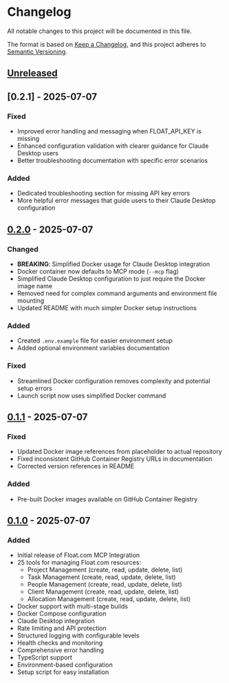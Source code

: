 # Changelog

All notable changes to this project will be documented in this file.

The format is based on [Keep a Changelog](https://keepachangelog.com/en/1.0.0/),
and this project adheres to [Semantic Versioning](https://semver.org/spec/v2.0.0.html).

## [Unreleased]

## [0.2.1] - 2025-07-07

### Fixed
- Improved error handling and messaging when FLOAT_API_KEY is missing
- Enhanced configuration validation with clearer guidance for Claude Desktop users
- Better troubleshooting documentation with specific error scenarios

### Added
- Dedicated troubleshooting section for missing API key errors
- More helpful error messages that guide users to their Claude Desktop configuration

## [0.2.0] - 2025-07-07

### Changed
- **BREAKING**: Simplified Docker usage for Claude Desktop integration
- Docker container now defaults to MCP mode (`--mcp` flag)
- Simplified Claude Desktop configuration to just require the Docker image name
- Removed need for complex command arguments and environment file mounting
- Updated README with much simpler Docker setup instructions

### Added
- Created `.env.example` file for easier environment setup
- Added optional environment variables documentation

### Fixed
- Streamlined Docker configuration removes complexity and potential setup errors
- Launch script now uses simplified Docker command

## [0.1.1] - 2025-07-07

### Fixed
- Updated Docker image references from placeholder to actual repository
- Fixed inconsistent GitHub Container Registry URLs in documentation
- Corrected version references in README

### Added
- Pre-built Docker images available on GitHub Container Registry

## [0.1.0] - 2025-07-07

### Added
- Initial release of Float.com MCP Integration
- 25 tools for managing Float.com resources:
  - Project Management (create, read, update, delete, list)
  - Task Management (create, read, update, delete, list)
  - People Management (create, read, update, delete, list)
  - Client Management (create, read, update, delete, list)
  - Allocation Management (create, read, update, delete, list)
- Docker support with multi-stage builds
- Docker Compose configuration
- Claude Desktop integration
- Rate limiting and API protection
- Structured logging with configurable levels
- Health checks and monitoring
- Comprehensive error handling
- TypeScript support
- Environment-based configuration
- Setup script for easy installation

[Unreleased]: https://github.com/asachs01/float-mcp/compare/v0.2.0...HEAD
[0.2.0]: https://github.com/asachs01/float-mcp/compare/v0.1.1...v0.2.0
[0.1.1]: https://github.com/asachs01/float-mcp/compare/v0.1.0...v0.1.1
[0.1.0]: https://github.com/asachs01/float-mcp/releases/tag/v0.1.0 